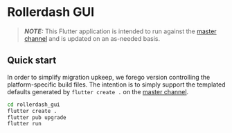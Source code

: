 # Rollerdash GUI

> **_NOTE:_** This Flutter application is intended to run against the [master channel](https://github.com/flutter/flutter/wiki/Flutter-build-release-channels#flutters-channels) and is updated on an as-needed basis.

## Quick start

In order to simplify migration upkeep, we forego version controlling the platform-specific build files. The intention is to simply support the templated defaults generated by `flutter create .` on the [master channel](https://github.com/flutter/flutter/wiki/Flutter-build-release-channels#flutters-channels).

```bash
cd rollerdash_gui
flutter create .
flutter pub upgrade
flutter run
```
